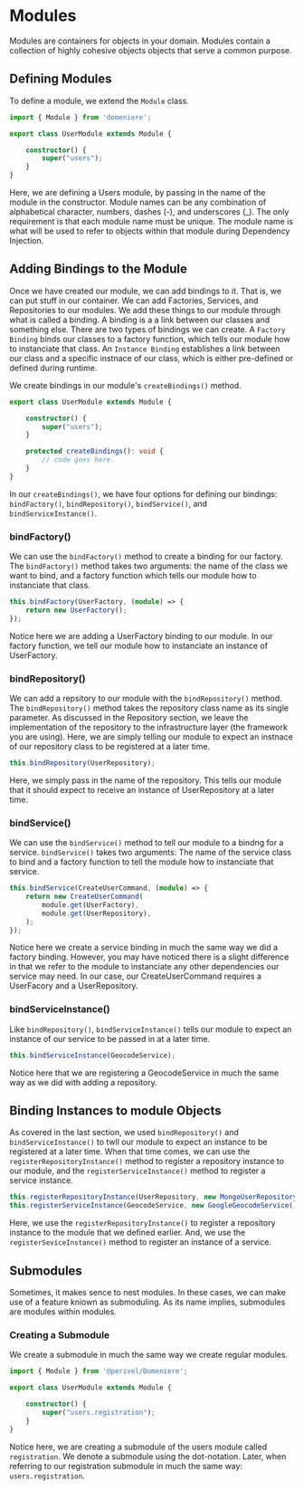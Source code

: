 # Modules
Modules are containers for objects in your domain. Modules contain a collection of highly cohesive objects objects that serve a common purpose.

## Defining Modules
To define a module, we extend the `Module` class.
```ts
import { Module } from 'domeniere';

export class UserModule extends Module {

    constructor() {
        super("users");
    }
}
```
Here, we are defining a Users module, by passing in the name of the module in the constructor. Module names can be any combination of alphabetical character, numbers, dashes (-), and underscores (_). The only requirement is that each module name must be unique. The module name is what will be used to refer to objects within that module during Dependency Injection.

## Adding Bindings to the Module
Once we have created our module, we can add bindings to it. That is, we can put stuff in our container. We can add Factories, Services, and Repositories to our modules. We add these things to our module through what is called a binding. A binding is a a link between our classes and something else. There are two types of bindings we can create. A `Factory Binding` binds our classes to a factory function, which tells our module how to instanciate that class. An `Instance Binding` establishes a link between our class and a specific instnace of our class, which is either pre-defined or defined during runtime.

We create bindings in our module's `createBindings()` method.
```ts
export class UserModule extends Module {

    constructor() {
        super("users");
    }

    protected createBindings(): void {
        // code goes here.
    }
}
```
In our `createBindings()`, we have four options for defining our bindings: `bindFactory()`, `bindRepository()`, `bindService()`, and `bindServiceInstance()`.

### bindFactory()
We can use the `bindFactory()` method to create a binding for our factory. The `bindFactory()` method takes two arguments: the name of the class we want to bind, and a factory function which tells our module how to instanciate that class. 

```ts
this.bindFactory(UserFactory, (module) => {
    return new UserFactory();
});
```
Notice here we are adding a UserFactory binding to our module. In our factory function, we tell our module how to instanciate an instance of UserFactory.

### bindRepository()
We can add a repsitory to our module with the `bindRepository()` method. The `bindRepository()` method takes the repository class name as its single parameter. As discussed in the Repository section, we leave the implementation of the repository to the infrastructure layer (the framework you are using). Here, we are simply telling our module to expect an instnace of our repository class to be registered at a later time.

```ts
this.bindRepository(UserRepository);
```
Here, we simply pass in the name of the repository. This tells our module that it should expect to receive an instance of UserRepository at a later time.

### bindService()
We can use the `bindService()` method to tell our module to a bindng for a service. `bindService()` takes two arguments: The name of the service class to bind and a factory function to tell the module how to instanciate that service.

```ts
this.bindService(CreateUserCommand, (module) => {
    return new CreateUserCommand(
        module.get(UserFactory),
        module.get(UserRepository),
    );
});
```
Notice here we create a service binding in much the same way we did a factory binding. However, you may have noticed there is a slight difference in that we refer to the module to instanciate any other dependencies our service may need. In our case, our CreateUserCommand requires a UserFacory and a UserRepository.

### bindServiceInstance()
Like `bindRepository()`, `bindServiceInstance()` tells our module to expect an instance of our service to be passed in at a later time. 

```ts
this.bindServiceInstance(GeocodeService);
```
Notice here that we are registering a GeocodeService in much the same way as we did with adding a repository.

## Binding Instances to module Objects
As covered in the last section, we used `bindRepository()` and `bindServiceInstance()` to twll our module to expect an instance to be registered at a later time. When that time comes, we can use the `registerRepositoryInstance()` method to register a repository instance to our module, and the `registerServiceInstance()` method to register a service instance.

```ts
this.registerRepositoryInstance(UserRepository, new MongoUserRepository());
this.registerServiceInstance(GeocodeService, new GoogleGeocodeService());
```
Here, we use the `registerRepositoryInstance()` to register a repository instance to the module that we defined earlier. And, we use the `registerSeviceInstance()` method to register an instance of a service.

## Submodules
Sometimes, it makes sence to nest modules. In these cases, we can make use of a feature kniown as submoduling. As its name implies, submodules are modules within modules.

### Creating a Submodule
We create a submodule in much the same way we create regular modules.
```ts
import { Module } from '@perivel/Domeniere';

export class UserModule extends Module {

    constructor() {
        super("users.registration");
    }
}
```
Notice here, we are creating a submodule of the users module called `registration`. We denote a submodule using the dot-notation. Later, when referring to our registration submodule in much the same way: `users.registration`.